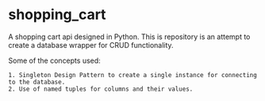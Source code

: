 # shopping_cart
A shopping cart api designed in Python. This is repository is an attempt to create a database wrapper for CRUD functionality.

Some of the concepts used:
```
1. Singleton Design Pattern to create a single instance for connecting to the database.
2. Use of named tuples for columns and their values.
```
